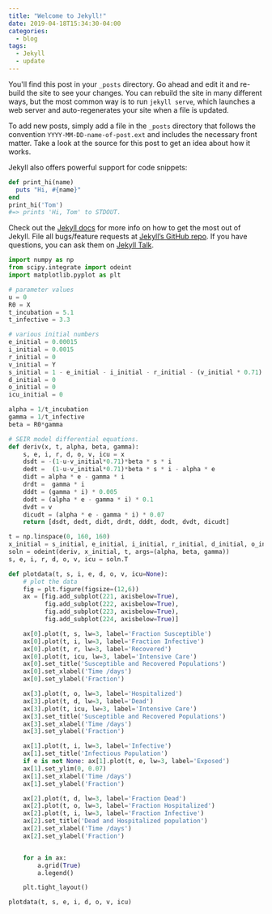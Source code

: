 ```yaml
---
title: "Welcome to Jekyll!"
date: 2019-04-18T15:34:30-04:00
categories:
  - blog
tags:
  - Jekyll
  - update
---
```


You'll find this post in your `_posts` directory. Go ahead and edit it and re-build the site to see your changes. You can rebuild the site in many different ways, but the most common way is to run `jekyll serve`, which launches a web server and auto-regenerates your site when a file is updated.

To add new posts, simply add a file in the `_posts` directory that follows the convention `YYYY-MM-DD-name-of-post.ext` and includes the necessary front matter. Take a look at the source for this post to get an idea about how it works.

Jekyll also offers powerful support for code snippets:

```ruby
def print_hi(name)
  puts "Hi, #{name}"
end
print_hi('Tom')
#=> prints 'Hi, Tom' to STDOUT.
```
Check out the [Jekyll docs][jekyll-docs] for more info on how to get the most out of Jekyll. File all bugs/feature requests at [Jekyll’s GitHub repo][jekyll-gh]. If you have questions, you can ask them on [Jekyll Talk][jekyll-talk].

[jekyll-docs]: https://jekyllrb.com/docs/home
[jekyll-gh]:   https://github.com/jekyll/jekyll
[jekyll-talk]: https://talk.jekyllrb.com/

```python
import numpy as np
from scipy.integrate import odeint
import matplotlib.pyplot as plt

# parameter values
u = 0
R0 = X
t_incubation = 5.1
t_infective = 3.3

# various initial numbers
e_initial = 0.00015
i_initial = 0.0015
r_initial = 0
v_initial = Y
s_initial = 1 - e_initial - i_initial - r_initial - (v_initial * 0.71)
d_initial = 0
o_initial = 0
icu_initial = 0

alpha = 1/t_incubation
gamma = 1/t_infective
beta = R0*gamma

# SEIR model differential equations.
def deriv(x, t, alpha, beta, gamma):
    s, e, i, r, d, o, v, icu = x
    dsdt = -(1-u-v_initial*0.71)*beta * s * i 
    dedt =  (1-u-v_initial*0.71)*beta * s * i - alpha * e
    didt = alpha * e - gamma * i 
    drdt =  gamma * i
    dddt = (gamma * i) * 0.005
    dodt = (alpha * e - gamma * i) * 0.1
    dvdt = v
    dicudt = (alpha * e - gamma * i) * 0.07
    return [dsdt, dedt, didt, drdt, dddt, dodt, dvdt, dicudt]

t = np.linspace(0, 160, 160)
x_initial = s_initial, e_initial, i_initial, r_initial, d_initial, o_initial, v_initial, icu_initial
soln = odeint(deriv, x_initial, t, args=(alpha, beta, gamma))
s, e, i, r, d, o, v, icu = soln.T

def plotdata(t, s, i, e, d, o, v, icu=None):
    # plot the data
    fig = plt.figure(figsize=(12,6))
    ax = [fig.add_subplot(221, axisbelow=True),
          fig.add_subplot(222, axisbelow=True), 
          fig.add_subplot(223, axisbelow=True),
          fig.add_subplot(224, axisbelow=True)]

    ax[0].plot(t, s, lw=3, label='Fraction Susceptible')
    ax[0].plot(t, i, lw=3, label='Fraction Infective')
    ax[0].plot(t, r, lw=3, label='Recovered')
    ax[0].plot(t, icu, lw=3, label='Intensive Care')
    ax[0].set_title('Susceptible and Recovered Populations')
    ax[0].set_xlabel('Time /days')
    ax[0].set_ylabel('Fraction')

    ax[3].plot(t, o, lw=3, label='Hospitalized')
    ax[3].plot(t, d, lw=3, label='Dead')
    ax[3].plot(t, icu, lw=3, label='Intensive Care')
    ax[3].set_title('Susceptible and Recovered Populations')
    ax[3].set_xlabel('Time /days')
    ax[3].set_ylabel('Fraction')

    ax[1].plot(t, i, lw=3, label='Infective')
    ax[1].set_title('Infectious Population')
    if e is not None: ax[1].plot(t, e, lw=3, label='Exposed')
    ax[1].set_ylim(0, 0.07)
    ax[1].set_xlabel('Time /days')
    ax[1].set_ylabel('Fraction')

    ax[2].plot(t, d, lw=3, label='Fraction Dead')
    ax[2].plot(t, o, lw=3, label='Fraction Hospitalized')
    ax[2].plot(t, i, lw=3, label='Fraction Infective')
    ax[2].set_title('Dead and Hospitalized population')
    ax[2].set_xlabel('Time /days')
    ax[2].set_ylabel('Fraction')


    for a in ax: 
        a.grid(True)
        a.legend()

    plt.tight_layout()

plotdata(t, s, e, i, d, o, v, icu)
```
